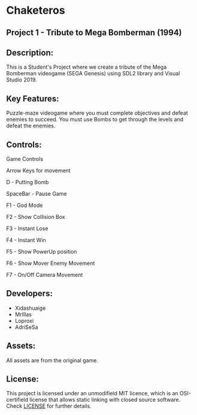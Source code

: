 # Chaketeros
## Project 1 - Tribute to Mega Bomberman (1994)

## Description:
This is a Student's Project where we create a tribute of the Mega Bomberman videogame (SEGA Genesis) using SDL2 library and Visual Studio 2019. 

## Key Features:
Puzzle-maze videogame where you must complete objectives and defeat enemies to succeed.
You must use Bombs to get through the levels and defeat the enemies.

## Controls:
Game Controls

Arrow Keys for movement

D - Putting Bomb

SpaceBar - Pause Game

F1 - God Mode

F2 - Show Collision Box

F3 - Instant Lose

F4 - Instant Win

F5 - Show PowerUp position

F6 - Show Mover Enemy Movement

F7 - On/Off Camera Movement

## Developers:
* Xidashuaige 
* MrIllas 
* Loproxi 
* AdriSeSa 

## Assets:
All assets are from the original game.

## License:
This project is licensed under an unmodifield MIT licence, which is an OSI-certifield license that allows static linking with closed source software. Check [LICENSE](LICENSE) for further details.
